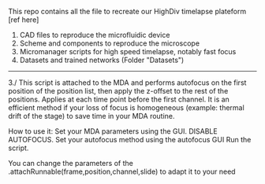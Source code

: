 This repo contains all the file to recreate our HighDiv timelapse plateform [ref here]
1. CAD files to reproduce the microfluidic device
2. Scheme and components to reproduce the microscope
3. Micromanager scripts for high speed timelapse, notably fast focus
4. Datasets and trained networks (Folder "Datasets")


------------------------------------------
3./
This script is attached to the MDA and performs autofocus on the first position of the position list, then apply the z-offset to the rest of the positions. Applies at each time point before the first channel. It is an efficient method if your loss of focus is homogeneous (example: thermal drift of the stage) to save time in your MDA routine.

How to use it: Set your MDA parameters using the GUI. DISABLE AUTOFOCUS. Set your autofocus method using the autofocus GUI Run the script.

You can change the parameters of the .attachRunnable(frame,position,channel,slide) to adapt it to your need
